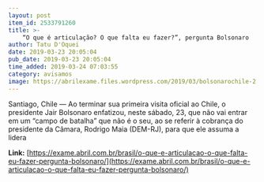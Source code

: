 ```yaml
---
layout: post
item_id: 2533791260
title: >-
    “O que é articulação? O que falta eu fazer?”, pergunta Bolsonaro
author: Tatu D'Oquei
date: 2019-03-23 20:05:04
pub_date: 2019-03-23 20:05:04
time_added: 2019-03-24 07:03:55
category: avisamos
image: https://abrilexame.files.wordpress.com/2019/03/bolsonarochile-2.jpg?quality=70&strip=info&w=680&h=453&crop=1
---
```


Santiago, Chile — Ao terminar sua primeira visita oficial ao Chile, o presidente Jair Bolsonaro enfatizou, neste sábado, 23, que não vai entrar em um “campo de batalha” que não é o seu, ao se referir à cobrança do presidente da Câmara, Rodrigo Maia (DEM-RJ), para que ele assuma a lidera

**Link:** [https://exame.abril.com.br/brasil/o-que-e-articulacao-o-que-falta-eu-fazer-pergunta-bolsonaro/](https://exame.abril.com.br/brasil/o-que-e-articulacao-o-que-falta-eu-fazer-pergunta-bolsonaro/)

